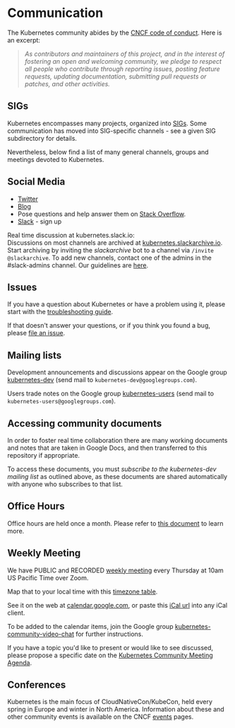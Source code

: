 # Communication

The Kubernetes community abides by the [CNCF code of conduct].  Here is an excerpt:

> _As contributors and maintainers of this project, and in the interest
> of fostering an open and welcoming community, we pledge to respect
> all people who contribute through reporting issues, posting feature
> requests, updating documentation, submitting pull requests or patches,
> and other activities._

## SIGs

Kubernetes encompasses many projects, organized into [SIGs](sig-list.md).
Some communication has moved into SIG-specific channels - see
a given SIG subdirectory for details.

Nevertheless, below find a list of many general channels, groups
and meetings devoted to Kubernetes.

## Social Media

* [Twitter]
* [Blog]
* Pose questions and help answer them on [Stack Overflow].
* [Slack] - sign up  

Real time discussion at kubernetes.slack.io:   
Discussions on most channels are archived at [kubernetes.slackarchive.io].
Start archiving by inviting the _slackarchive_ bot to a
channel via `/invite @slackarchive`.
To add new channels, contact one of the admins in the #slack-admins channel. Our guidelines are [here](/communication/slack-guidelines.md).

## Issues

If you have a question about Kubernetes or have a problem using it,
please start with the [troubleshooting guide].

If that doesn't answer your questions, or if you think you found a bug,
please [file an issue].


## Mailing lists

Development announcements and discussions appear on the Google group
[kubernetes-dev] (send mail to `kubernetes-dev@googlegroups.com`).

Users trade notes on the Google group
[kubernetes-users] (send mail to `kubernetes-users@googlegroups.com`).

## Accessing community documents

In order to foster real time collaboration there are many working documents
and notes that are taken in Google Docs, and then transferred to this repository
if appropriate. 

To access these documents, you must _subscribe to the kubernetes-dev mailing list_
as outlined above, as these documents are shared automatically with anyone who
subscribes to that list. 

## Office Hours

Office hours are held once a month. Please refer to [this document](/events/office-hours.md) to learn more.

## Weekly Meeting

We have PUBLIC and RECORDED [weekly meeting] every Thursday at 10am US Pacific Time over Zoom.

Map that to your local time with this [timezone table].

See it on the web at [calendar.google.com], or paste this [iCal url] into any iCal client.

To be added to the calendar items, join the Google group
[kubernetes-community-video-chat] for further instructions.

If you have a topic you'd like to present or would like to see discussed,
please propose a specific date on the [Kubernetes Community Meeting Agenda].


## Conferences

Kubernetes is the main focus of CloudNativeCon/KubeCon, held every spring in Europe and winter in North America. Information about these and other community events is available on the CNCF [events] pages.


[Blog]: http://blog.kubernetes.io
[calendar.google.com]: https://calendar.google.com/calendar/embed?src=cgnt364vd8s86hr2phapfjc6uk%40group.calendar.google.com&ctz=America/Los_Angeles
[CNCF code of conduct]: https://github.com/cncf/foundation/blob/master/code-of-conduct.md
[communication]: /communication.md
[community meeting]: /communication.md#weekly-meeting
[events]: https://www.cncf.io/events/
[file an issue]: https://github.com/kubernetes/kubernetes/issues/new
[Google+]: https://plus.google.com/u/0/b/116512812300813784482/116512812300813784482
[iCal url]: https://calendar.google.com/calendar/ical/cgnt364vd8s86hr2phapfjc6uk%40group.calendar.google.com/public/basic.ics
[Kubernetes Community Meeting Agenda]: https://docs.google.com/document/d/1VQDIAB0OqiSjIHI8AWMvSdceWhnz56jNpZrLs6o7NJY/edit#
[kubernetes-community-video-chat]: https://groups.google.com/forum/#!forum/kubernetes-community-video-chat
[kubernetes-dev]: https://groups.google.com/forum/#!forum/kubernetes-dev
[kubernetes-users]: https://groups.google.com/forum/#!forum/kubernetes-users
[kubernetes.slackarchive.io]: https://kubernetes.slackarchive.io
[kubernetes.slack.com]: https://kubernetes.slack.com
[Slack]: http://slack.k8s.io
[Special Interest Group]: /README.md#SIGs
[Stack Overflow]: http://stackoverflow.com/questions/tagged/kubernetes
[timezone table]: https://www.google.com/search?q=1000+am+in+pst
[troubleshooting guide]: http://kubernetes.io/docs/troubleshooting
[Twitter]: https://twitter.com/kubernetesio
[weekly meeting]: https://zoom.us/my/kubernetescommunity

